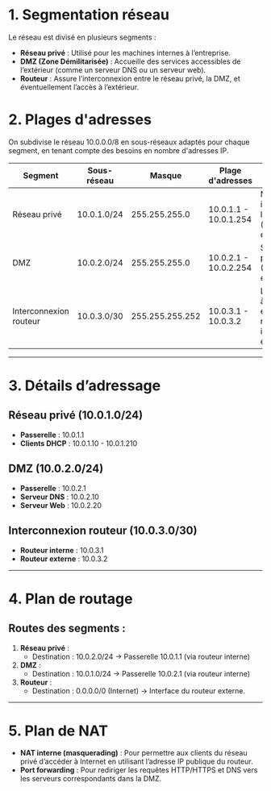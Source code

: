 # 1. **Segmentation réseau**
Le réseau est divisé en plusieurs segments :
- **Réseau privé** : Utilisé pour les machines internes à l’entreprise.
- **DMZ (Zone Démilitarisée)** : Accueille des services accessibles de l’extérieur (comme un serveur DNS ou un serveur web).
- **Routeur** : Assure l’interconnexion entre le réseau privé, la DMZ, et éventuellement l’accès à l’extérieur.

# 2. **Plages d'adresses**
On subdivise le réseau 10.0.0.0/8 en sous-réseaux adaptés pour chaque segment, en tenant compte des besoins en nombre d'adresses IP.

| **Segment**             | **Sous-réseau**    | **Masque**      | **Plage d'adresses**   | **Utilisation**                                           |
|-------------------------|--------------------|-----------------|------------------------|-----------------------------------------------------------|
| Réseau privé            | 10.0.1.0/24        | 255.255.255.0   | 10.0.1.1 - 10.0.1.254  | Machines internes de l'entreprise (clients, etc.).        |
| DMZ                     | 10.0.2.0/24        | 255.255.255.0   | 10.0.2.1 - 10.0.2.254  | Services publics (DNS, web, etc.).                        |
| Interconnexion routeur  | 10.0.3.0/30        | 255.255.255.252 | 10.0.3.1 - 10.0.3.2    | Lien point à point entre routeur interne et externe.      |

---

# 3. **Détails d’adressage**
## Réseau privé (10.0.1.0/24)
- **Passerelle** : 10.0.1.1
- **Clients DHCP** : 10.0.1.10 - 10.0.1.210

## DMZ (10.0.2.0/24)
- **Passerelle** : 10.0.2.1
- **Serveur DNS** : 10.0.2.10
- **Serveur Web** : 10.0.2.20

## Interconnexion routeur (10.0.3.0/30)
- **Routeur interne** : 10.0.3.1
- **Routeur externe** : 10.0.3.2

---

# 4. **Plan de routage**
## Routes des segments :
1. **Réseau privé** :
   - Destination : 10.0.2.0/24 → Passerelle 10.0.1.1 (via routeur interne)
2. **DMZ** :
   - Destination : 10.0.1.0/24 → Passerelle 10.0.2.1 (via routeur interne)
3. **Routeur** :
   - Destination : 0.0.0.0/0 (Internet) → Interface du routeur externe.

---

# 5. **Plan de NAT**
- **NAT interne (masquerading)** : Pour permettre aux clients du réseau privé d’accéder à Internet en utilisant l’adresse IP publique du routeur.
- **Port forwarding** : Pour rediriger les requêtes HTTP/HTTPS et DNS vers les serveurs correspondants dans la DMZ.